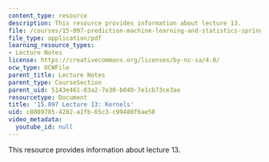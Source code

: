 ```yaml
---
content_type: resource
description: This resource provides information about lecture 13.
file: /courses/15-097-prediction-machine-learning-and-statistics-spring-2012/c80897854282a1fb65c3c99488f6ae50_MIT15_097S12_lec13.pdf
file_type: application/pdf
learning_resource_types:
- Lecture Notes
license: https://creativecommons.org/licenses/by-nc-sa/4.0/
ocw_type: OCWFile
parent_title: Lecture Notes
parent_type: CourseSection
parent_uid: 5143e461-83a2-7e30-b040-7e1cb73ce3ae
resourcetype: Document
title: '15.097 Lecture 13: Kernels'
uid: c8089785-4282-a1fb-65c3-c99488f6ae50
video_metadata:
  youtube_id: null
---
```

This resource provides information about lecture 13.